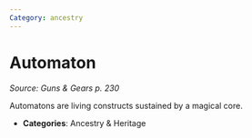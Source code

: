 ```yaml
---
Category: ancestry
---
```

# Automaton  
*Source: Guns & Gears p. 230*  

Automatons are living constructs sustained by a magical core.

- **Categories**: Ancestry & Heritage
